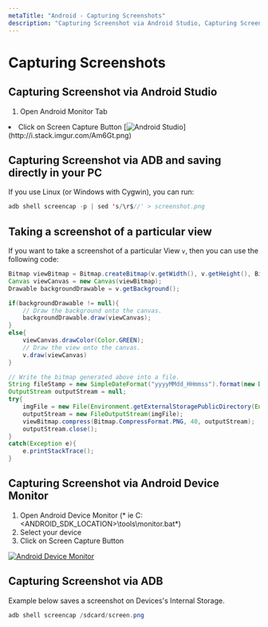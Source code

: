 ```yaml
---
metaTitle: "Android - Capturing Screenshots"
description: "Capturing Screenshot via Android Studio, Capturing Screenshot via ADB and saving directly in your PC, Taking a screenshot of a particular view, Capturing Screenshot via Android Device Monitor, Capturing Screenshot via ADB"
---
```


# Capturing Screenshots




## Capturing Screenshot via Android Studio


1. Open Android Monitor Tab
<li>Click on Screen Capture Button
[<img src="http://i.stack.imgur.com/Am6Gt.png" alt="Android Studio" />](http://i.stack.imgur.com/Am6Gt.png)</li>



## Capturing Screenshot via ADB and saving directly in your PC


If you use Linux (or Windows with Cygwin), you can run:

```java
adb shell screencap -p | sed 's/\r$//' > screenshot.png

```



## Taking a screenshot of a particular view


If you want to take a screenshot of a particular View `v`, then you can use the following code:

```java
Bitmap viewBitmap = Bitmap.createBitmap(v.getWidth(), v.getHeight(), Bitmap.Config.RGB_565);
Canvas viewCanvas = new Canvas(viewBitmap);
Drawable backgroundDrawable = v.getBackground();

if(backgroundDrawable != null){
    // Draw the background onto the canvas.
    backgroundDrawable.draw(viewCanvas);
}
else{
    viewCanvas.drawColor(Color.GREEN);
    // Draw the view onto the canvas.
    v.draw(viewCanvas) 
}

// Write the bitmap generated above into a file.
String fileStamp = new SimpleDateFormat("yyyyMMdd_HHmmss").format(new Date());
OutputStream outputStream = null;
try{
    imgFile = new File(Environment.getExternalStoragePublicDirectory(Environment.DIRECTORY_PICTURES), fileStamp + ".png");
    outputStream = new FileOutputStream(imgFile);
    viewBitmap.compress(Bitmap.CompressFormat.PNG, 40, outputStream);
    outputStream.close();
}
catch(Exception e){
    e.printStackTrace();
}

```



## Capturing Screenshot via Android Device Monitor


1. Open Android Device Monitor (* ie C:<ANDROID_SDK_LOCATION>\tools\monitor.bat*)
1. Select your device
1. Click on Screen Capture Button

[<img src="http://i.stack.imgur.com/TDMzE.png" alt="Android Device Monitor" />](http://i.stack.imgur.com/TDMzE.png)



## Capturing Screenshot via ADB


Example below saves a screenshot on Devices's Internal Storage.

```java
adb shell screencap /sdcard/screen.png

```

